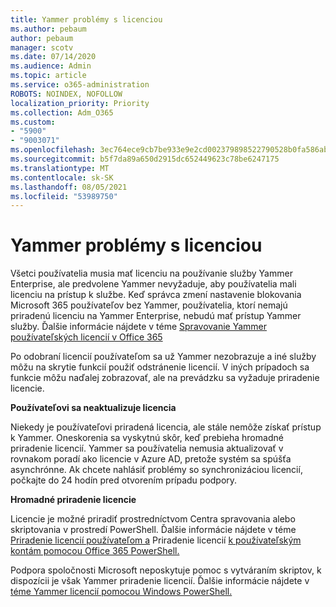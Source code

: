 ```yaml
---
title: Yammer problémy s licenciou
ms.author: pebaum
author: pebaum
manager: scotv
ms.date: 07/14/2020
ms.audience: Admin
ms.topic: article
ms.service: o365-administration
ROBOTS: NOINDEX, NOFOLLOW
localization_priority: Priority
ms.collection: Adm_O365
ms.custom:
- "5900"
- "9003071"
ms.openlocfilehash: 3ec764ece9cb7be933e9e2cd002379898522790528b0fa586ab501424b00cd7b
ms.sourcegitcommit: b5f7da89a650d2915dc652449623c78be6247175
ms.translationtype: MT
ms.contentlocale: sk-SK
ms.lasthandoff: 08/05/2021
ms.locfileid: "53989750"
---
```

# <a name="yammer-licensing-issues"></a>Yammer problémy s licenciou

Všetci používatelia musia mať licenciu na používanie služby Yammer Enterprise, ale predvolene Yammer nevyžaduje, aby používatelia mali licenciu na prístup k službe. Keď správca zmení nastavenie blokovania Microsoft 365 používateľov bez Yammer, používatelia, ktorí nemajú priradenú licenciu na Yammer Enterprise, nebudú mať prístup Yammer služby. Ďalšie informácie nájdete v téme [Spravovanie Yammer používateľských licencií v Office 365](https://docs.microsoft.com/yammer/manage-yammer-users/manage-yammer-licenses-in-office-365) 

Po odobraní licencií používateľom sa už Yammer nezobrazuje a iné služby môžu na skrytie funkcií použiť odstránenie licencií. V iných prípadoch sa funkcie môžu naďalej zobrazovať, ale na prevádzku sa vyžaduje priradenie licencie.  

**Používateľovi sa neaktualizuje licencia**  

Niekedy je používateľovi priradená licencia, ale stále nemôže získať prístup k Yammer. Oneskorenia sa vyskytnú skôr, keď prebieha hromadné priradenie licencií. Yammer sa používatelia nemusia aktualizovať v rovnakom poradí ako licencie v Azure AD, pretože systém sa spúšťa asynchrónne. Ak chcete nahlásiť problémy so synchronizáciou licencií, počkajte do 24 hodín pred otvorením prípadu podpory.  

**Hromadné priradenie licencie**  

Licencie je možné priradiť prostredníctvom Centra spravovania alebo skriptovania v prostredí PowerShell. Ďalšie informácie nájdete v téme [Priradenie licencií používateľom a](https://docs.microsoft.com/microsoft-365/admin/manage/assign-licenses-to-users) Priradenie licencií [k používateľským kontám pomocou Office 365 PowerShell.](https://docs.microsoft.com/office365/enterprise/powershell/assign-licenses-to-user-accounts-with-office-365-powershell) 

Podpora spoločnosti Microsoft neposkytuje pomoc s vytváraním skriptov, k dispozícii je však Yammer priradenie licencií. Ďalšie informácie nájdete v [téme Yammer licencií pomocou Windows PowerShell.](https://docs.microsoft.com/yammer/manage-yammer-users/manage-yammer-licenses-in-office-365#manage-yammer-licenses-by-using-windows-powershell)